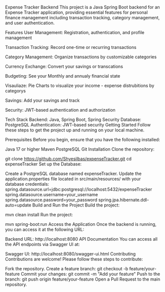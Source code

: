Expense Tracker Backend
This project is a Java Spring Boot backend for an Expense Tracker application, providing essential features for personal finance management including transaction tracking, category management, and user authentication.

Features
User Management: Registration, authentication, and profile management

Transaction Tracking: Record one-time or recurring transactions

Category Management: Organize transactions by customizable categories

Currency Exchange: Convert your savings or transcations

Budgeting: See your Monthly and annualy financial state

Visauliaze: Pie Charts to visualize your income - expense distrubitions by categorys

Savings: Add your savings and track

Security: JWT-based authentication and authorization

Tech Stack
Backend: Java, Spring Boot, Spring Security
Database: PostgreSQL
Authentication: JWT-based security
Getting Started
Follow these steps to get the project up and running on your local machine.

Prerequisites
Before you begin, ensure that you have the following installed:

Java 17 or higher
Maven
PostgreSQL
Git
Installation
Clone the repository:

git clone https://github.com/Shyesilbas/expenseTracker.git
cd expenseTracker
Set up the Database:

Create a PostgreSQL database named expenseTracker.
Update the application.properties file located in src/main/resources/ with your database credentials:
spring.datasource.url=jdbc:postgresql://localhost:5432/expenseTracker
spring.datasource.username=your_username
spring.datasource.password=your_password
spring.jpa.hibernate.ddl-auto=update
Build and Run the Project
Build the project:

mvn clean install
Run the project:

mvn spring-boot:run
Access the Application
Once the backend is running, you can access it at the following URL:

Backend URL: http://localhost:8080
API Documentation
You can access all the API endpoints via Swagger UI at:

Swagger UI: http://localhost:8080/swagger-ui.html
Contributing
Contributions are welcome! Please follow these steps to contribute:

Fork the repository.
Create a feature branch:
git checkout -b feature/your-feature
Commit your changes:
git commit -m "Add your feature"
Push to the branch:
git push origin feature/your-feature
Open a Pull Request to the main repository.

